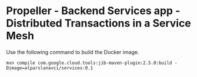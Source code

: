 # Propeller - Backend Services app - Distributed Transactions in a Service Mesh

Use the following command to build the Docker image.

```
mvn compile com.google.cloud.tools:jib-maven-plugin:2.5.0:build -Dimage=alparslanavci/services:0.1
```

